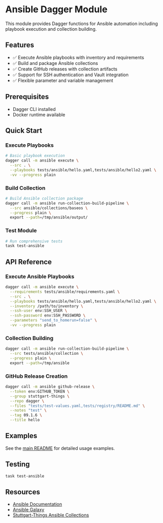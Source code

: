 # Ansible Dagger Module

This module provides Dagger functions for Ansible automation including playbook execution and collection building.

## Features

- ✅ Execute Ansible playbooks with inventory and requirements
- ✅ Build and package Ansible collections
- ✅ Create GitHub releases with collection artifacts
- ✅ Support for SSH authentication and Vault integration
- ✅ Flexible parameter and variable management

## Prerequisites

- Dagger CLI installed
- Docker runtime available

## Quick Start

### Execute Playbooks

```bash
# Basic playbook execution
dagger call -m ansible execute \
  --src . \
  --playbooks tests/ansible/hello.yaml,tests/ansible/hello2.yaml \
  -vv --progress plain
```

### Build Collection

```bash
# Build Ansible collection package
dagger call -m ansible run-collection-build-pipeline \
  --src ansible/collections/baseos \
  --progress plain \
  export --path=/tmp/ansible/output/
```

### Test Module

```bash
# Run comprehensive tests
task test-ansible
```

## API Reference

### Execute Ansible Playbooks

```bash
dagger call -m ansible execute \
  --requirements tests/ansible/requirements.yaml \
  --src . \
  --playbooks tests/ansible/hello.yaml,tests/ansible/hello2.yaml \
  --inventory /path/to/inventory \
  --ssh-user env:SSH_USER \
  --ssh-password env:SSH_PASSWORD \
  --parameters "send_to_homerun=false" \
  -vv --progress plain
```

### Collection Building

```bash
dagger call -m ansible run-collection-build-pipeline \
  --src tests/ansible/collection \
  --progress plain \
  export --path=/tmp/ansible
```

### GitHub Release Creation

```bash
dagger call -m ansible github-release \
  --token env:GITHUB_TOKEN \
  --group stuttgart-things \
  --repo dagger \
  --files "tests/test-values.yaml,tests/registry/README.md" \
  --notes "test" \
  --tag 09.1.6 \
  --title hello
```

## Examples

See the [main README](../README.md#ansible) for detailed usage examples.

## Testing

```bash
task test-ansible
```

## Resources

- [Ansible Documentation](https://docs.ansible.com/)
- [Ansible Galaxy](https://galaxy.ansible.com/)
- [Stuttgart-Things Ansible Collections](https://github.com/stuttgart-things/ansible)
